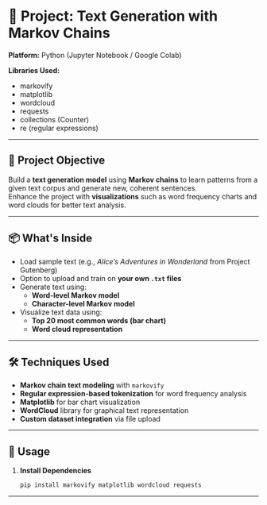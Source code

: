 # 📝 Project: Text Generation with Markov Chains  

**Platform:** Python (Jupyter Notebook / Google Colab)  

**Libraries Used:**  
- markovify  
- matplotlib  
- wordcloud  
- requests  
- collections (Counter)  
- re (regular expressions)  

---

## 🎯 Project Objective  
Build a **text generation model** using **Markov chains** to learn patterns from a given text corpus and generate new, coherent sentences.  
Enhance the project with **visualizations** such as word frequency charts and word clouds for better text analysis.  

---

## 📦 What's Inside  
- Load sample text (e.g., *Alice’s Adventures in Wonderland* from Project Gutenberg)  
- Option to upload and train on **your own `.txt` files**  
- Generate text using:  
  - **Word-level Markov model**  
  - **Character-level Markov model**  
- Visualize text data using:  
  - **Top 20 most common words (bar chart)**  
  - **Word cloud representation**  

---

## 🛠 Techniques Used  
- **Markov chain text modeling** with `markovify`  
- **Regular expression-based tokenization** for word frequency analysis  
- **Matplotlib** for bar chart visualization  
- **WordCloud** library for graphical text representation  
- **Custom dataset integration** via file upload  

---

## 🚀 Usage  
1. **Install Dependencies**  
   ```bash
   pip install markovify matplotlib wordcloud requests
---


   
